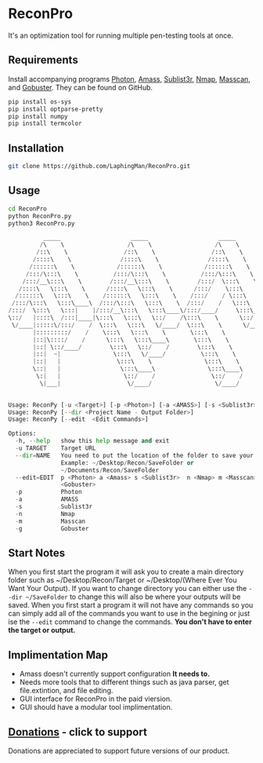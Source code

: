 # ReconPro
It's an optimization tool for running multiple pen-testing tools at once.

## Requirements
Install accompanying programs [Photon](https://github.com/s0md3v/Photon), [Amass](https://github.com/OWASP/Amass), [Sublist3r](https://github.com/aboul3la/Sublist3r), [Nmap](https://github.com/nmap/nmap), [Masscan](https://github.com/robertdavidgraham/masscan), and [Gobuster](https://github.com/OJ/gobuster).
They can be found on GitHub.
```bash
pip install os-sys
pip install optparse-pretty
pip install numpy
pip install termcolor
```
## Installation
```bash
git clone https://github.com/LaphingMan/ReconPro.git
```
## Usage
```bash
cd ReconPro
python ReconPro.py 
python3 ReconPro.py
```

```python
          _____                    _____                    _____                   _______                   _____                    _____                    _____                   _______         
         /\    \                  /\    \                  /\    \                 /::\    \                 /\    \                  /\    \                  /\    \                 /::\    \        
        /::\    \                /::\    \                /::\    \               /::::\    \               /::\____\                /::\    \                /::\    \               /::::\    \       
       /::::\    \              /::::\    \              /::::\    \             /::::::\    \             /::::|   |               /::::\    \              /::::\    \             /::::::\    \      
      /::::::\    \            /::::::\    \            /::::::\    \           /::::::::\    \           /:::::|   |              /::::::\    \            /::::::\    \           /::::::::\    \     
     /:::/\:::\    \          /:::/\:::\    \          /:::/\:::\    \         /:::/~~\:::\    \         /::::::|   |             /:::/\:::\    \          /:::/\:::\    \         /:::/~~\:::\    \    
    /:::/__\:::\    \        /:::/__\:::\    \        /:::/  \:::\    \       /:::/    \:::\    \       /:::/|::|   |            /:::/__\:::\    \        /:::/__\:::\    \       /:::/    \:::\    \   
   /::::\   \:::\    \      /::::\   \:::\    \      /:::/    \:::\    \     /:::/    / \:::\    \     /:::/ |::|   |           /::::\   \:::\    \      /::::\   \:::\    \     /:::/    / \:::\    \  
  /::::::\   \:::\    \    /::::::\   \:::\    \    /:::/    / \:::\    \   /:::/____/   \:::\____\   /:::/  |::|   | _____    /::::::\   \:::\    \    /::::::\   \:::\    \   /:::/____/   \:::\____\ 
 /:::/\:::\   \:::\____\  /:::/\:::\   \:::\    \  /:::/    /   \:::\    \ |:::|    |     |:::|    | /:::/   |::|   |/\    \  /:::/\:::\   \:::\____\  /:::/\:::\   \:::\____\ |:::|    |     |:::|    |
/:::/  \:::\   \:::|    |/:::/__\:::\   \:::\____\/:::/____/     \:::\____\|:::|____|     |:::|    |/:: /    |::|   /::\____\/:::/  \:::\   \:::|    |/:::/  \:::\   \:::|    ||:::|____|     |:::|    |
\::/   |::::\  /:::|____|\:::\   \:::\   \::/    /\:::\    \      \::/    / \:::\    \   /:::/    / \::/    /|::|  /:::/    /\::/    \:::\  /:::|____|\::/   |::::\  /:::|____| \:::\    \   /:::/    / 
 \/____|:::::\/:::/    /  \:::\   \:::\   \/____/  \:::\    \      \/____/   \:::\    \ /:::/    /   \/____/ |::| /:::/    /  \/_____/\:::\/:::/    /  \/____|:::::\/:::/    /   \:::\    \ /:::/    /  
       |:::::::::/    /    \:::\   \:::\    \       \:::\    \                \:::\    /:::/    /            |::|/:::/    /            \::::::/    /         |:::::::::/    /     \:::\    /:::/    /   
       |::|\::::/    /      \:::\   \:::\____\       \:::\    \                \:::\__/:::/    /             |::::::/    /              \::::/    /          |::|\::::/    /       \:::\__/:::/    /    
       |::| \::/____/        \:::\   \::/    /        \:::\    \                \::::::::/    /              |:::::/    /                \::/____/           |::| \::/____/         \::::::::/    /     
       |::|  ~|               \:::\   \/____/          \:::\    \                \::::::/    /               |::::/    /                  ~~                 |::|  ~|                \::::::/    /      
       |::|   |                \:::\    \               \:::\    \                \::::/    /                /:::/    /                                      |::|   |                 \::::/    /       
       \::|   |                 \:::\____\               \:::\____\                \::/____/                /:::/    /                                       \::|   |                  \::/____/        
        \:|   |                  \::/    /                \::/    /                 ~~                      \::/    /                                         \:|   |                   ~~              
         \|___|                   \/____/                  \/____/                                           \/____/                                           \|___|                                   
                                                                                                                                                                                                        

Usage: ReconPy [-u <Target>] [-p <Photon>] [-a <AMASS>] [-s <Sublist3r>] [-n <Nmap>] [-m <Masscan>] [-g <Gobuster>]
Usage: ReconPy [--dir <Project Name - Output Folder>] 
Usage: ReconPy [--edit  <Edit Commands>]

Options:
  -h, --help   show this help message and exit
  -u TARGET    Target URL
  --dir=NAME   You need to put the location of the folder to save your output.
               Example: ~/Desktop/Recon/SaveFolder or
               ~/Documents/Recon/SaveFolder
  --edit=EDIT  p <Photon> a <Amass> s <Sublist3r>  n <Nmap> m <Masscan> g
               <Gobuster>
  -p           Photon
  -a           AMASS
  -s           Sublist3r
  -n           Nmap
  -m           Masscan
  -g           Gobuster
  ```

## Start Notes
When you first start the program it will ask you to create a main directory folder such as ~/Desktop/Recon/Target or ~/Desktop/(Where Ever You Want Your Output). 
If you want to change directory you can either use the ```--dir ~/SaveFolder``` to change this will also be where your outputs will be saved. 
When you first start a program it will not have any commands so you can simply add all of the commands you want to use in the begining or just ise the ```--edit``` command to change the commands. **You don't have to enter the target or output.** 

## Implimentation Map
* Amass doesn't currently support configuration **It needs to.**
* Needs more tools that to different things such as java parser, get file.extintion, and file editing.
* GUI interface for ReconPro in the paid viersion.
* GUI should have a modular tool implimentation.
## [Donations](https://www.paypal.com/cgi-bin/webscr?cmd=_donations&business=KSYCHAFWKZQXU&item_name=To+support+development+of+this+program.&currency_code=USD&source=url) - click to support
Donations are appreciated to support future versions of our product.
